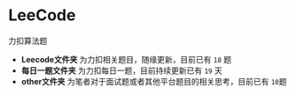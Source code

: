 # LeeCode
力扣算法题

- **Leecode文件夹** 为力扣相关题目，随缘更新，目前已有 `18` 题
- **每日一题文件夹** 为力扣每日一题，目前持续更新已有 `19` 天
- **other文件夹** 为笔者对于面试题或者其他平台题目的相关思考，目前已有 `10`题
